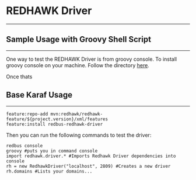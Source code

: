 # REDHAWK Driver #
***

## Sample Usage with Groovy Shell Script ##
***
	
One way to test the REDHAWK Driver is from groovy console. To install groovy console on your machine. Follow the directory [here](http://groovy-lang.org/install.html). 

Once thats 

## Base Karaf Usage ##
***

	feature:repo-add mvn:redhawk/redhawk-feature/${project.version}/xml/features
	feature:install redbus-redhawk-driver


	
Then you can run the following commands to test the driver: 

	redbus console
	groovy #puts you in command console 
	import redhawk.driver.* #Imports Redhawk Driver dependencies into console 
	rh = new RedhawkDriver("localhost", 2809) #Creates a new driver 
	rh.domains #Lists your domains...	